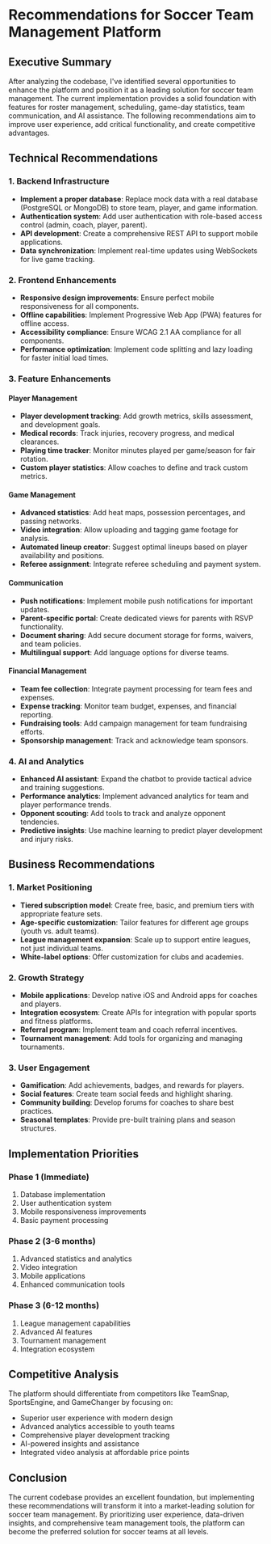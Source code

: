 # Recommendations for Soccer Team Management Platform

## Executive Summary
After analyzing the codebase, I've identified several opportunities to enhance the platform and position it as a leading solution for soccer team management. The current implementation provides a solid foundation with features for roster management, scheduling, game-day statistics, team communication, and AI assistance. The following recommendations aim to improve user experience, add critical functionality, and create competitive advantages.

## Technical Recommendations

### 1. Backend Infrastructure
- **Implement a proper database**: Replace mock data with a real database (PostgreSQL or MongoDB) to store team, player, and game information.
- **Authentication system**: Add user authentication with role-based access control (admin, coach, player, parent).
- **API development**: Create a comprehensive REST API to support mobile applications.
- **Data synchronization**: Implement real-time updates using WebSockets for live game tracking.

### 2. Frontend Enhancements
- **Responsive design improvements**: Ensure perfect mobile responsiveness for all components.
- **Offline capabilities**: Implement Progressive Web App (PWA) features for offline access.
- **Accessibility compliance**: Ensure WCAG 2.1 AA compliance for all components.
- **Performance optimization**: Implement code splitting and lazy loading for faster initial load times.

### 3. Feature Enhancements

#### Player Management
- **Player development tracking**: Add growth metrics, skills assessment, and development goals.
- **Medical records**: Track injuries, recovery progress, and medical clearances.
- **Playing time tracker**: Monitor minutes played per game/season for fair rotation.
- **Custom player statistics**: Allow coaches to define and track custom metrics.

#### Game Management
- **Advanced statistics**: Add heat maps, possession percentages, and passing networks.
- **Video integration**: Allow uploading and tagging game footage for analysis.
- **Automated lineup creator**: Suggest optimal lineups based on player availability and positions.
- **Referee assignment**: Integrate referee scheduling and payment system.

#### Communication
- **Push notifications**: Implement mobile push notifications for important updates.
- **Parent-specific portal**: Create dedicated views for parents with RSVP functionality.
- **Document sharing**: Add secure document storage for forms, waivers, and team policies.
- **Multilingual support**: Add language options for diverse teams.

#### Financial Management
- **Team fee collection**: Integrate payment processing for team fees and expenses.
- **Expense tracking**: Monitor team budget, expenses, and financial reporting.
- **Fundraising tools**: Add campaign management for team fundraising efforts.
- **Sponsorship management**: Track and acknowledge team sponsors.

### 4. AI and Analytics
- **Enhanced AI assistant**: Expand the chatbot to provide tactical advice and training suggestions.
- **Performance analytics**: Implement advanced analytics for team and player performance trends.
- **Opponent scouting**: Add tools to track and analyze opponent tendencies.
- **Predictive insights**: Use machine learning to predict player development and injury risks.

## Business Recommendations

### 1. Market Positioning
- **Tiered subscription model**: Create free, basic, and premium tiers with appropriate feature sets.
- **Age-specific customization**: Tailor features for different age groups (youth vs. adult teams).
- **League management expansion**: Scale up to support entire leagues, not just individual teams.
- **White-label options**: Offer customization for clubs and academies.

### 2. Growth Strategy
- **Mobile applications**: Develop native iOS and Android apps for coaches and players.
- **Integration ecosystem**: Create APIs for integration with popular sports and fitness platforms.
- **Referral program**: Implement team and coach referral incentives.
- **Tournament management**: Add tools for organizing and managing tournaments.

### 3. User Engagement
- **Gamification**: Add achievements, badges, and rewards for players.
- **Social features**: Create team social feeds and highlight sharing.
- **Community building**: Develop forums for coaches to share best practices.
- **Seasonal templates**: Provide pre-built training plans and season structures.

## Implementation Priorities

### Phase 1 (Immediate)
1. Database implementation
2. User authentication system
3. Mobile responsiveness improvements
4. Basic payment processing

### Phase 2 (3-6 months)
1. Advanced statistics and analytics
2. Video integration
3. Mobile applications
4. Enhanced communication tools

### Phase 3 (6-12 months)
1. League management capabilities
2. Advanced AI features
3. Tournament management
4. Integration ecosystem

## Competitive Analysis
The platform should differentiate from competitors like TeamSnap, SportsEngine, and GameChanger by focusing on:
- Superior user experience with modern design
- Advanced analytics accessible to youth teams
- Comprehensive player development tracking
- AI-powered insights and assistance
- Integrated video analysis at affordable price points

## Conclusion
The current codebase provides an excellent foundation, but implementing these recommendations will transform it into a market-leading solution for soccer team management. By prioritizing user experience, data-driven insights, and comprehensive team management tools, the platform can become the preferred solution for soccer teams at all levels. 
